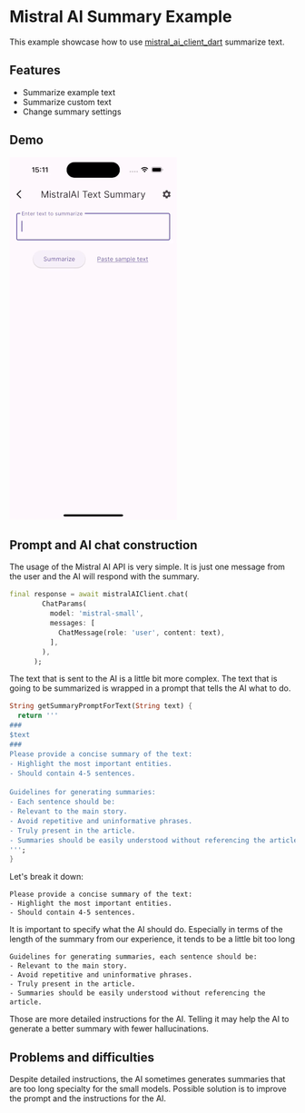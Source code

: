 # Mistral AI Summary Example

This example showcase how to use [mistral_ai_client_dart](https://pub.dev/packages/mistralai_client_dart) summarize text.

## Features

- Summarize example text
- Summarize custom text
- Change summary settings

## Demo

[![Demo](../../docs/assets/text_summary_example_demo.gif)](../../docs/assets/text_summary_example_demo.gif)

## Prompt and AI chat construction

The usage of the Mistral AI API is very simple. It is just one message from the user and the AI will respond with the summary.

```dart
final response = await mistralAIClient.chat(
        ChatParams(
          model: 'mistral-small',
          messages: [
            ChatMessage(role: 'user', content: text),
          ],
        ),
      );
```

The text that is sent to the AI is a little bit more complex. The text that is going to be summarized is wrapped in a prompt that tells the AI what to do.

```dart
String getSummaryPromptForText(String text) {
  return '''
###
$text
###
Please provide a concise summary of the text:
- Highlight the most important entities.
- Should contain 4-5 sentences.
      
Guidelines for generating summaries:
- Each sentence should be:
- Relevant to the main story.
- Avoid repetitive and uninformative phrases.
- Truly present in the article.
- Summaries should be easily understood without referencing the article.
''';
}
```

Let's break it down:

```text
Please provide a concise summary of the text:
- Highlight the most important entities.
- Should contain 4-5 sentences.      
```

It is important to specify what the AI should do. Especially in terms of the length of the summary from our experience, it tends to be a little bit too long

```text
Guidelines for generating summaries, each sentence should be:
- Relevant to the main story.
- Avoid repetitive and uninformative phrases.
- Truly present in the article.
- Summaries should be easily understood without referencing the article.
```

Those are more detailed instructions for the AI. Telling it may help the AI to generate a better summary with fewer hallucinations.

## Problems and difficulties

Despite detailed instructions, the AI sometimes generates summaries that are too long specialty for the small models. Possible solution is to improve the prompt and the instructions for the AI.
